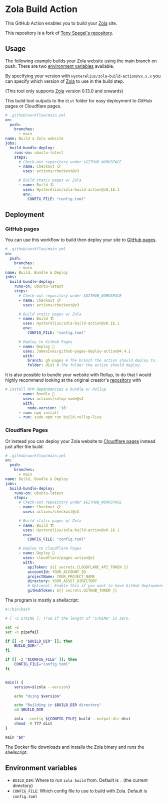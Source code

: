 # Zola Build Action
This GitHub Action enables you to build your [Zola](https://www.getzola.org/) site.

This repository is a fork of [Tony Spegel's repository](https://github.com/TonySpegel/zola-build-action).

## Usage
The following example builds your Zola website using the main branch on push. There are two [environment variables](#environment-variables) available.

By specifying your version with `Hysterelius/zola-build-action@vx.x.x` you can specify which version of [Zola](https://github.com/getzola/zola) to use in the build step. 

(This tool only supports [Zola](https://github.com/getzola/zola) version 0.13.0 and onwards)

This build tool outputs to the `dist` folder for easy deployment to GitHub pages or Cloudflare pages.
```yml
# .github/workflow/main.yml
on: 
  push:
    branches:
      - main
name: Build a Zola website
jobs:
  build-bundle-deploy:
    runs-on: ubuntu-latest
    steps:
      # Check-out repository under $GITHUB_WORKSPACE
      - name: Checkout 📋
        uses: actions/checkout@v3

      # Build static pages w/ Zola
      - name: Build 🏗️
        uses: Hysterelius/zola-build-action@v0.16.1
        env:
          CONFIG_FILE: "config.toml"
```
## Deployment

### GitHub pages
You can use this workflow to build then deploy your site to [GitHub pages](https://pages.github.com/).
```yml
# .github/workflow/main.yml
on: 
  push:
    branches:
      - main
name: Build, Bundle & Deploy
jobs:
  build-bundle-deploy:
    runs-on: ubuntu-latest
    steps:
      # Check-out repository under $GITHUB_WORKSPACE
      - name: Checkout 📋
        uses: actions/checkout@v3

      # Build static pages w/ Zola
      - name: Build 🏗️
        uses: Hysterelius/zola-build-action@v0.16.1
        env:
          CONFIG_FILE: "config.toml"

      # Deploy to GitHub Pages
      - name: Deploy 🚀
        uses: JamesIves/github-pages-deploy-action@4.4.1
        with:
          branch: gh-pages # The branch the action should deploy to.
          folder: dist # The folder the action should deploy.          
```
It is also possible to bundle your website with Rollup, to do that I would highly recommend looking at the original creator's [repository](https://github.com/TonySpegel/tsp-website) with
```yml
# Install NPM dependencies & bundle w/ Rollup
      - name: Bundle 🧶
        uses: actions/setup-node@v2
        with:
          node-version: '16'
      - run: npm install
      - run: sudo npm run build-rollup-live
```

### Cloudflare Pages
Or instead you can deploy your Zola website to [Cloudflare pages](https://pages.cloudflare.com/) instead just after the build.

```yml
# .github/workflow/main.yml
on: 
  push:
    branches:
      - main
name: Build, Bundle & Deploy
jobs:
  build-bundle-deploy:
    runs-on: ubuntu-latest
    steps:
      # Check-out repository under $GITHUB_WORKSPACE
      - name: Checkout 📋
        uses: actions/checkout@v3

      # Build static pages w/ Zola
      - name: Build 🏗️
        uses: Hysterelius/zola-build-action@v0.16.1
        env:
          CONFIG_FILE: "config.toml"

      # Deploy to Cloudflare Pages
      - name: Deploy 🚀
        uses: cloudflare/pages-action@v1
        with:
          apiToken: ${{ secrets.CLOUDFLARE_API_TOKEN }}
          accountId: YOUR_ACCOUNT_ID
          projectName: YOUR_PROJECT_NAME
          directory: YOUR_ASSET_DIRECTORY
          # Optional: Enable this if you want to have GitHub Deployments triggered
          gitHubToken: ${{ secrets.GITHUB_TOKEN }}      
```

The program is mostly a shellscript:
```bash
#!/bin/bash

# [ -z STRING ]: True if the length of "STRING" is zero.

set -e
set -o pipefail

if [[ -z "$BUILD_DIR" ]]; then
    BUILD_DIR="."
fi

if [[ -z "$CONFIG_FILE" ]]; then
    CONFIG_FILE="config.toml"
fi


main() {
    version=$(zola --version)

    echo "Using $version"

    echo "Building in $BUILD_DIR directory"
    cd $BUILD_DIR

    zola --config ${CONFIG_FILE} build --output-dir dist
    chmod -R 777 dist
}

main "$@"

```
The Docker file downloads and installs the Zola binary and runs the shellscript.

## Environment variables
- `BUILD_DIR`: Where to run `zola build` from. Default is `.` (the current directory)
- `CONFIG_FILE`: Which config file to use to build with Zola. Default is `config.toml`
